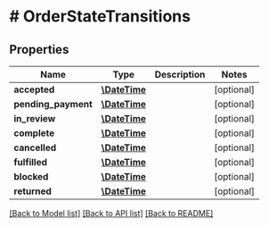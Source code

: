 # # OrderStateTransitions

## Properties

Name | Type | Description | Notes
------------ | ------------- | ------------- | -------------
**accepted** | [**\DateTime**](\DateTime.md) |  | [optional] 
**pending_payment** | [**\DateTime**](\DateTime.md) |  | [optional] 
**in_review** | [**\DateTime**](\DateTime.md) |  | [optional] 
**complete** | [**\DateTime**](\DateTime.md) |  | [optional] 
**cancelled** | [**\DateTime**](\DateTime.md) |  | [optional] 
**fulfilled** | [**\DateTime**](\DateTime.md) |  | [optional] 
**blocked** | [**\DateTime**](\DateTime.md) |  | [optional] 
**returned** | [**\DateTime**](\DateTime.md) |  | [optional] 

[[Back to Model list]](../../README.md#documentation-for-models) [[Back to API list]](../../README.md#documentation-for-api-endpoints) [[Back to README]](../../README.md)


